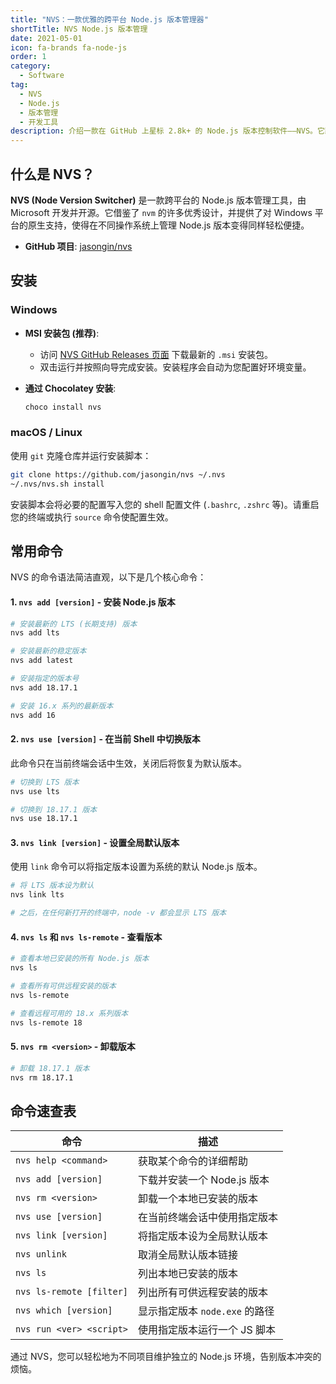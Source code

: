 ```yaml
---
title: "NVS：一款优雅的跨平台 Node.js 版本管理器"
shortTitle: NVS Node.js 版本管理
date: 2021-05-01
icon: fa-brands fa-node-js
order: 1
category:
  - Software
tag:
  - NVS
  - Node.js
  - 版本管理
  - 开发工具
description: 介绍一款在 GitHub 上星标 2.8k+ 的 Node.js 版本控制软件——NVS。它跨平台、轻量级且易于使用，可以帮助开发者在同一台机器上轻松安装、切换和管理多个 Node.js 版本，是 nvm 的一个优秀替代品。
---
```


## 什么是 NVS？

**NVS (Node Version Switcher)** 是一款跨平台的 Node.js 版本管理工具，由 Microsoft 开发并开源。它借鉴了 `nvm` 的许多优秀设计，并提供了对 Windows 平台的原生支持，使得在不同操作系统上管理 Node.js 版本变得同样轻松便捷。

- **GitHub 项目**: [jasongin/nvs](https://github.com/jasongin/nvs)

## 安装

### Windows

- **MSI 安装包 (推荐)**:
  - 访问 [NVS GitHub Releases 页面](https://github.com/jasongin/nvs/releases) 下载最新的 `.msi` 安装包。
  - 双击运行并按照向导完成安装。安装程序会自动为您配置好环境变量。

- **通过 Chocolatey 安装**:
  ```powershell
  choco install nvs
  ```

### macOS / Linux

使用 `git` 克隆仓库并运行安装脚本：

```bash
git clone https://github.com/jasongin/nvs ~/.nvs
~/.nvs/nvs.sh install
```
安装脚本会将必要的配置写入您的 shell 配置文件 (`.bashrc`, `.zshrc` 等)。请重启您的终端或执行 `source` 命令使配置生效。

## 常用命令

NVS 的命令语法简洁直观，以下是几个核心命令：

#### 1. `nvs add [version]` - 安装 Node.js 版本

```bash
# 安装最新的 LTS (长期支持) 版本
nvs add lts

# 安装最新的稳定版本
nvs add latest

# 安装指定的版本号
nvs add 18.17.1

# 安装 16.x 系列的最新版本
nvs add 16
```

#### 2. `nvs use [version]` - 在当前 Shell 中切换版本

此命令只在当前终端会话中生效，关闭后将恢复为默认版本。

```bash
# 切换到 LTS 版本
nvs use lts

# 切换到 18.17.1 版本
nvs use 18.17.1
```

#### 3. `nvs link [version]` - 设置全局默认版本

使用 `link` 命令可以将指定版本设置为系统的默认 Node.js 版本。

```bash
# 将 LTS 版本设为默认
nvs link lts

# 之后，在任何新打开的终端中，node -v 都会显示 LTS 版本
```

#### 4. `nvs ls` 和 `nvs ls-remote` - 查看版本

```bash
# 查看本地已安装的所有 Node.js 版本
nvs ls

# 查看所有可供远程安装的版本
nvs ls-remote

# 查看远程可用的 18.x 系列版本
nvs ls-remote 18
```

#### 5. `nvs rm <version>` - 卸载版本

```bash
# 卸载 18.17.1 版本
nvs rm 18.17.1
```

## 命令速查表

| 命令                       | 描述                                       |
| -------------------------- | ------------------------------------------ |
| `nvs help <command>`       | 获取某个命令的详细帮助                     |
| `nvs add [version]`        | 下载并安装一个 Node.js 版本                |
| `nvs rm <version>`         | 卸载一个本地已安装的版本                   |
| `nvs use [version]`        | 在当前终端会话中使用指定版本               |
| `nvs link [version]`       | 将指定版本设为全局默认版本                 |
| `nvs unlink`               | 取消全局默认版本链接                       |
| `nvs ls`                   | 列出本地已安装的版本                       |
| `nvs ls-remote [filter]`   | 列出所有可供远程安装的版本                 |
| `nvs which [version]`      | 显示指定版本 `node.exe` 的路径           |
| `nvs run <ver> <script>`   | 使用指定版本运行一个 JS 脚本               |

通过 NVS，您可以轻松地为不同项目维护独立的 Node.js 环境，告别版本冲突的烦恼。